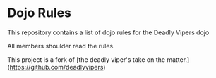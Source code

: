 Dojo Rules
==========

This repository contains a list of dojo rules for the Deadly Vipers dojo

All members shoulder read the rules.

This project is a fork of [the deadly viper's take on the matter.] (https://github.com/deadlyvipers)
